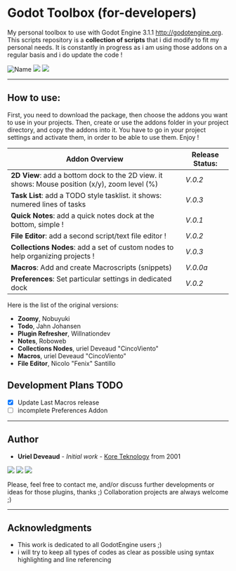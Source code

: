 # Godot Toolbox (for-developers)

My personal toolbox to use with Godot Engine 3.1.1 http://godotengine.org. This scripts repository is a **collection of scripts** that i did modify to fit my personal needs. It is constantly in progress as i am using those addons on a regular basis and i do update the code !

<img src="https://img.shields.io/badge/Godot Engine-3.1.1-lightblue.svg" alt="Name" />  <img src="https://img.shields.io/badge/GD-Script-purple.svg" /> <img src="https://img.shields.io/badge/Uriel Deveaud-2019-blue.svg" /> 

---

## How to use:
First, you need to download the package, then choose the addons you want to use in your projects.
Then, create or use the addons folder in your project directory, and copy the addons into it.
You have to go in your project settings and activate them, in order to be able to use them.
Enjoy !

**Addon Overview** | **Release Status:**
------------ | -------------
**2D View**: add a bottom dock to the 2D view. it shows: Mouse position (x/y), zoom level (%) | *V.0.2*
**Task List**: add a TODO style tasklist. it shows: numered lines of tasks | *V.0.3*
**Quick Notes**: add a quick notes dock at the bottom, simple ! | *V.0.1*
**File Editor**: add a second script/text file editor ! | *V.0.2*
**Collections Nodes**: add a set of custom nodes to help organizing projects ! | *V.0.3*
**Macros**: Add and create Macroscripts (snippets) | *V.0.0a*
**Preferences**: Set particular settings in dedicated dock | *V.0.2*

Here is the list of the original versions:
- **Zoomy**, Nobuyuki 
- **Todo**, Jahn Johansen
- **Plugin Refresher**, Willnationdev
- **Notes**, Roboweb
- **Collections Nodes**, uriel Deveaud "CincoViento"
- **Macros**, uriel Deveaud "CincoViento"
- **File Editor**, Nicolo "Fenix" Santillo

## Development Plans TODO

- [x] Update Last Macros release
- [ ] incomplete Preferences Addon

---

## Author

* **Uriel Deveaud** - *Initial work* - [Kore Teknology](https://github.com/KoreTeknology) from 2001

<img src="https://img.shields.io/badge/Aktiv-25-9cf.svg" /> <img src="https://img.shields.io/badge/5-Viento-9cf.svg" /> <img src="https://img.shields.io/badge/Kore-Teknology-9cf.svg" />

Please, feel free to contact me, and/or discuss further developments or ideas for those plugins, thanks ;)
Collaboration projects are always welcome ;)

---

## Acknowledgments

* This work is dedicated to all GodotEngine users ;)
* i will try to keep all types of codes as clear as possible using syntax highlighting and line referencing

